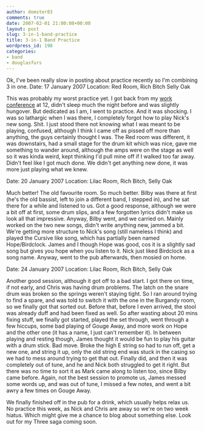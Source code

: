 ```yaml
---
author: domster83
comments: true
date: 2007-02-01 21:00:08+00:00
layout: post
slug: 3-in-1-band-practice
title: 3-in-1 Band Practice
wordpress_id: 198
categories:
- band
- douglasfurs
---
```


Ok, I've been really slow in posting about practice recently so I'm combining 3 in one.
Date: 17 January 2007
Location: Red Room, Rich Bitch Selly Oak




This was probably my worst practice yet. I got back from my [work conference](http://domster83.wordpress.com/2007/01/17/conference/) at 12, didn't sleep much the night before and was slightly hungover. But dedicated as I am, I went to practice. And it was shocking. I was so lathargic when I was there, I completely forgot how to play Nick's new song. Shit. I just stood there not knowing what I was meant to be playing, confused, although I think I came off as pissed off more than anything, the guys certainly thought I was. The Red room was different, it was downstairs, had a small stage for the drum kit which was nice, gave me something to wander around, although the amps were on the stage as well so it was kinda weird, kept thinking I'd pull mine off if I walked too far away. Didn't feel like I got much done. We didn't get anything new done, it was more just playing what we knew.




Date: 20 January 2007
Location: Lilac Room, Rich Bitch, Selly Oak




Much better! The old favourite room. So much better. Bilby was there at first (he's the old bassist, left to join a different band, I stepped in), and he sat there for a while and listened to us. Got a good response, although we were a bit off at first, some drum slips, and a few forgotten lyrics didn't make us look all that impressive. Anyway, Bilby went, and we carried on. Mainly worked on the two new songs, didn't write anything new, jammed a bit. We're getting more structure to Nick's song (still nameless I think) and played the Cursive like song, which has partially been named Hope/Birdclock. James and I though Hope was good, cos it is a slightly sad song but gives you hope when you listen to it. Nick just liked Birdclock as a song name. Anyway, went to the pub afterwards, then mosied on home.




Date: 24 January 2007
Location: Lilac Room, Rich Bitch, Selly Oak




Another good session, although it got off to a bad start. I got there on time, if not early, and Chris was having drum problems. The latch on the snare drum was broken so the springs weren't staying tight. So I ran around trying to find a spare, and was told to switch it with the one in the Burgandy room, so we finally got that sorted out. Before that, before I even arrived, the stool was already duff and had been fixed as well. So after wasting about 20 mins fixing stuff, we finally got started, played the set through, went through a few hiccups, some bad playing of Gouge Away, and more work on Hope and the other one (it has a name, I just can't remember it). In between playing and resting though, James thought it would be fun to play his guitar with a drum stick. Bad move. Broke the high E string so had to run off, get a new one, and string it up, only the old string end was stuck in the casing so we had to mess around trying to get that out. Finally did, and then it was completely out of tune, and he and Nick both struggled to get it right. But there was no time to sort it as Mark came along to listen too, since Bilby came before. Again, not the best session to promote us, James messed some words up, and was out of tune, I missed a few notes, and went a bit awry a few times on Gouge Away.




We finally finished off in the pub for a drink, which usually helps relax us. No practice this week, as Nick and Chris are away so we're on two week hiatus. Which might give me a chance to blog about something else. Look out for my Three saga coming soon.
